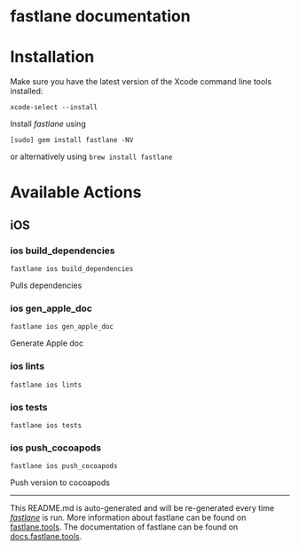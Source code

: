 fastlane documentation
================
# Installation

Make sure you have the latest version of the Xcode command line tools installed:

```
xcode-select --install
```

Install _fastlane_ using
```
[sudo] gem install fastlane -NV
```
or alternatively using `brew install fastlane`

# Available Actions
## iOS
### ios build_dependencies
```
fastlane ios build_dependencies
```
Pulls dependencies
### ios gen_apple_doc
```
fastlane ios gen_apple_doc
```
Generate Apple doc
### ios lints
```
fastlane ios lints
```

### ios tests
```
fastlane ios tests
```

### ios push_cocoapods
```
fastlane ios push_cocoapods
```
Push version to cocoapods

----

This README.md is auto-generated and will be re-generated every time [_fastlane_](https://fastlane.tools) is run.
More information about fastlane can be found on [fastlane.tools](https://fastlane.tools).
The documentation of fastlane can be found on [docs.fastlane.tools](https://docs.fastlane.tools).
